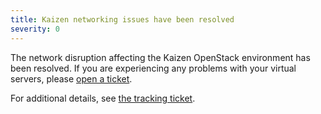 ```yaml
---
title: Kaizen networking issues have been resolved
severity: 0
---
```


The network disruption affecting the Kaizen OpenStack environment has
been resolved. If you are experiencing any problems with your virtual
servers, please [open a
ticket](https://osticket.massopen.cloud/open.php).

For additional details, see [the tracking ticket][1].

[1]: https://github.com/CCI-MOC/ops-issues/issues/276

